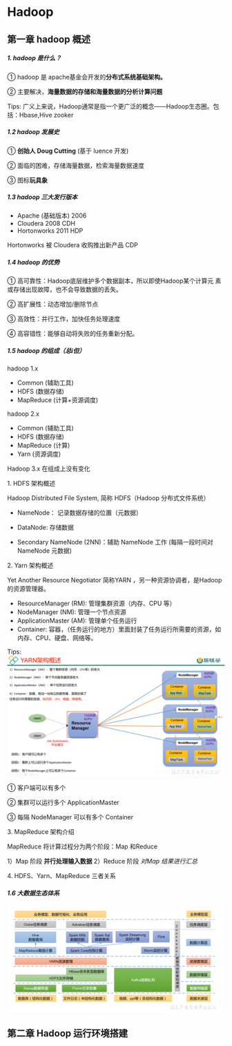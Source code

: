 # Hadoop

## 第一章 hadoop 概述

##### 1\. hadoop 是什么？

① hadoop 是 apache基金会开发的**分布式系统基础架构。**

② 主要解决，**海量数据的存储和海量数据的分析计算问题**

Tips: 广义上来说，Hadoop通常是指一个更广泛的概念——Hadoop生态圈。包括：Hbase,Hive zooker

##### 1.2 hadoop 发展史 

① **创始人 Doug Cutting** (基于 luence 开发)

② 面临的困难，存储海量数据，检索海量数据速度

③ 图标**玩具象**

##### 1.3 hadoop 三大发行版本

- Apache (基础版本) 2006
- Cloudera 2008 CDH
- Hortonworks 2011 HDP

Hortonworks 被 Cloudera 收购推出新产品 CDP

##### 1.4 hadoop 的优势

① 高可靠性：Hadoop底层维护多个数据副本，所以即使Hadoop某个计算元
素或存储出现故障，也不会导致数据的丢失。

② 高扩展性：动态增加/删除节点

③ 高效性：并行工作，加快任务处理速度

④ 高容错性：能够自动将失败的任务重新分配。

##### 1.5 hadoop 的组成（总i但）

hadoop 1.x

- Common (辅助工具)
- HDFS (数据存储)
- MapReduce (计算+资源调度)

hadoop 2.x

- Common (辅助工具)
- HDFS (数据存储)
- MapReduce (计算)
- Yarn (资源调度)

Hadoop 3.x 在组成上没有变化

1\. HDFS 架构概述

Hadoop Distributed File System, 简称 HDFS（Hadoop 分布式文件系统）

- NameNode： 记录数据存储的位置（元数据） 

- DataNode: 存储数据

- Secondary NameNode (2NN)：辅助 NameNode 工作 (每隔一段时间对NameNode 元数据)

2\. Yarn 架构概述

Yet Another Resource Negotiator 简称YARN ，另一种资源协调者，是Hadoop 的资源管理器。

- ResourceManager (RM): 管理集群资源（内存、CPU 等）
- NodeManager (NM): 管理一个节点资源
- ApplicationMaster (AM): 管理单个任务运行
- Container: 容器，（任务运行的地方）里面封装了任务运行所需要的资源，如内存、CPU、硬盘、网络等。 

Tips: ![Yarn 架构](Yarn%20%E6%9E%B6%E6%9E%84.png)

① 客户端可以有多个

② 集群可以运行多个 ApplicationMaster

③ 每隔 NodeManager 可以有多个 Container

3\. MapReduce 架构介绍

MapReduce 将计算过程分为两个阶段：Map 和Reduce

1）Map 阶段 **并行处理输入数据**
2）Reduce 阶段 *对Map 结果进行汇总*

4\. HDFS、Yarn、MapReduce 三者关系

##### 1.6 大数据生态体系

![大数据生态体系](%E5%A4%A7%E6%95%B0%E6%8D%AE%E7%94%9F%E6%80%81%E4%BD%93%E7%B3%BB.png)

## 第二章 Hadoop 运行环境搭建

